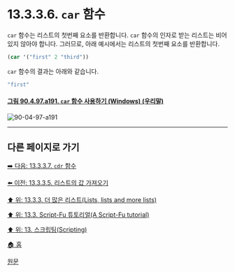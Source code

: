 # 13.3.3.6. `car` 함수
`car` 함수는 리스트의 첫번째 요소를 반환합니다. `car` 함수의 인자로 받는 리스트는 비어있지 않아야 합니다. 그러므로, 아래 예시에서는 리스트의 첫번째 요소를 반환합니다. 

```scheme
(car '("first" 2 "third"))
```

`car` 함수의 결과는 아래와 같습니다.

```scheme
"first"
```

<a id="90-04-97-a191"></a>

#### [그림 90.4.97.a191. `car` 함수 사용하기 (Windows) (우리말)](./90-04-0097-script_fu_console.md#90-04-97-a191)
![90-04-97-a191](https://github.com/wonder13662/gimp/assets/15767104/2da06c3e-44a4-485c-837e-76f3c40bae57)

***

## 다른 페이지로 가기

[➡️ 다음: 13.3.3.7. `cdr` 함수](./13-03-03-07-the_cdr_function.md)

[⬅️ 이전: 13.3.3.5. 리스트의 값 가져오기](./13-03-03-05-accessing_values_in_a_list.md)

[⬆️ 위: 13.3.3. 더 많은 리스트(Lists, lists and more lists)](./13-03-03-00-lists-lists-and-more-lists.md)

[⬆️ 위: 13.3. Script-Fu 튜토리얼(A Script-Fu tutorial)](./13-03-00-a-script-fu-tutorial.md)

[⬆️ 위: 13. 스크립팅(Scripting)](./13-00-scripting.md)

[🏠 홈](./00-home.md)

[원문](https://docs.gimp.org/2.10/ko/gimp-using-script-fu-tutorial-lists.html#idm9792)